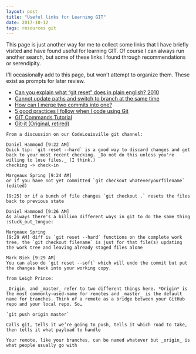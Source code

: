 ```yaml
---
layout: post
title: "Useful links for Learning GIT"
date: 2017-10-12
tags: resources git
---
```


This page is just another way for me to collect some links that I have briefly visited and have found useful for learning GIT. Of course I can always run another search, but some of these links I found through recommendations or serendipity.  

I'll occasionally add to this page, but won't attempt to organize them. These exist as prompts for later review.

* [Can you explain what “git reset” does in plain english? 2010](https://stackoverflow.com/questions/2530060/can-you-explain-what-git-reset-does-in-plain-english#2530073)
* [Cannot update paths and switch to branch at the same time](https://stackoverflow.com/questions/22984262/cannot-update-paths-and-switch-to-branch-at-the-same-time)
* [How can I merge two commits into one?](https://stackoverflow.com/questions/2563632/how-can-i-merge-two-commits-into-one?answertab=active#tab-top)
* [5 good practices I follow when I code using Git](https://tech.olx.com/5-good-practices-i-follow-when-i-code-using-git-71120b57c0f5)
* [GIT Commands Tutorial](https://www.siteground.com/tutorials/git/commands/)
* [Git-it (Original, retired)](https://github.com/jlord/git-it)  

```
From a discussion on our CodeLouisville git channel:  

Daniel Hammond [9:22 AM]
Quick tip: `git reset --hard` is a good way to discard changes and get back to your most recent checking. _Do not do this unless you're willing to lose files._ (I think.)
checking -> check-in

Margeaux Spring [9:24 AM]
or if you have not yet committed `git checkout whateveryourfilename` (edited)

[9:25] or if a bunch of file changes `git checkout .` resets the files back to previous state

Daniel Hammond [9:26 AM]
As always there's a billion different ways in git to do the same thing :stuck_out_tongue:

Margeaux Spring
[9:29 AM] diff is `git reset --hard` functions on the complete work tree, the `git checkout filename` is just for that file(s) updating the work tree and leaving already staged files alone

Mark Biek [9:29 AM]
You can also do `git reset --soft` which will undo the commit but put the changes back into your working copy.
```  

```
from Leigh Prince:

_Origin_ and _master_ refer to two different things here. *Origin* is the most commonly-used-name for remotes and _master_ is the default name for branches. Think of a remote as a bridge between your GitHub repo and your local repo. So…

`git push origin master`

Calls git, tells it we’re going to push, tells it which road to take, then tells it what payload to handle

Your remote, like your branches, can be named whatever but _origin_ is what people usually go with  

```  

